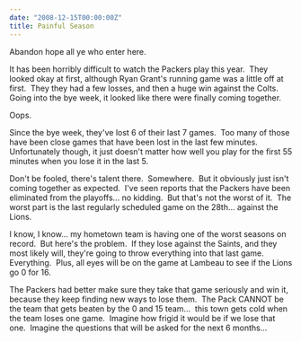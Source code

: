 ```yaml
---
date: "2008-12-15T00:00:00Z"
title: Painful Season
---
```

Abandon hope all ye who enter here.

It has been horribly difficult to watch the Packers play this year.  They looked okay at first, although Ryan Grant's running game was a little off at first.  They they had a few losses, and then a huge win against the Colts.  Going into the bye week, it looked like there were finally coming together.

Oops.

Since the bye week, they've lost 6 of their last 7 games.  Too many of those have been close games that have been lost in the last few minutes.  Unfortunately though, it just doesn't matter how well you play for the first 55 minutes when you lose it in the last 5.

Don't be fooled, there's talent there.  Somewhere.  But it obviously just isn't coming together as expected.  I've seen reports that the Packers have been eliminated from the playoffs... no kidding.  But that's not the worst of it.  The worst part is the last regularly scheduled game on the 28th... against the Lions.

I know, I know... my hometown team is having one of the worst seasons on record.  But here's the problem.  If they lose against the Saints, and they most likely will, they're going to throw everything into that last game.  Everything.  Plus, all eyes will be on the game at Lambeau to see if the Lions go 0 for 16.

The Packers had better make sure they take that game seriously and win it, because they keep finding new ways to lose them.  The Pack CANNOT be the team that gets beaten by the 0 and 15 team...  this town gets cold when the team loses one game.  Imagine how frigid it would be if we lose that one.  Imagine the questions that will be asked for the next 6 months...
